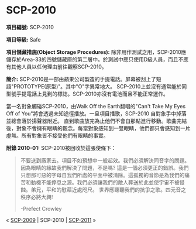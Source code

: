 # SCP-2010
                        


**項目編號:**  SCP-2010

**項目等級:**  Safe

**項目儲藏措施(Object Storage Procedures):**  除非用作測試之用，SCP-2010應儲存於Area-33的四號儲藏庫的第二層中。於測試中應只使用D級人員，而且不應有其他人員以任何理由前往觀察SCP-2010。

**簡介:**  SCP-2010是一部由蘋果公司製造的手提電話。屏幕被刮上了短語"PROTOTYPE(原型)"。其中"O"字異常地大。 SCP-2010上並沒有通常能於同型號手提電話上見到的標誌。SCP-2010亦沒有電池而且不能正常運作。

當一名對象觸碰SCP-2010，由Walk Off the Earth翻唱的"Can't Take My Eyes Off of You"將會透過未知途徑播放。一旦項目播歌，SCP-2010 自對象手中掉落並總會落於揚聲器附近。 直到歌曲放完為止他們不會自那點進行移動。歌曲完結後，對象不會擁有眼睛的觀念。每當對象感知到一雙眼睛，他們都只會感知到一片虛無。所有對象皆不接受他們有眼睛的事實。

**附錄 2010-01:**  SCP-2010被回收於這張使條下：


> 不要送到廠家去。項目不如預想中一般起效。我們必須解決同音字的問題。因為眼睛的緣故我們解決了問題，不是嗎? 這是一個必須更正的錯誤。我們只想那可惡的字母自我們所處的平面中被清除。這孤獨的音節是為我們的痛苦和動機不能停息之源。我們必須讓我們的敵人葬送於此並使宇宙不被侵蝕。弟兄，平和的慰藉近處咫尺。 世界應聽聽我們的抗爭之歌。四元音之秩序必將大興!
> 
> -Prefect Crowley
> 



« [SCP-2009](/scp-2009) | SCP-2010 | [SCP-2011](/scp-2011) »





                    